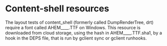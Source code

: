 # Content-shell resources

The layout tests of content_shell (formerly called DumpRenderTree, drt)
require a font called AHEM____.TTF on Windows. This resource is downloaded
from cloud storage, using the hash in AHEM____.TTF.sha1, by a hook
in the DEPS file, that is run by gclient sync or gclient runhooks.
